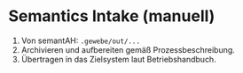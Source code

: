 <!-- Runbook for manually intaking semantics data -->

# Semantics Intake (manuell)

1) Von semantAH: `.gewebe/out/...`
2) Archivieren und aufbereiten gemäß Prozessbeschreibung.
3) Übertragen in das Zielsystem laut Betriebshandbuch.
